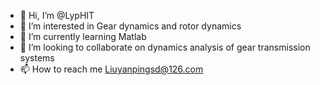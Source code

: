 - 👋 Hi, I’m @LypHIT
- 👀 I’m interested in Gear dynamics and rotor dynamics
- 🌱 I’m currently learning Matlab
- 💞️ I’m looking to collaborate on dynamics analysis of gear transmission systems
- 📫 How to reach me Liuyanpingsd@126.com

<!---
LypHIT/LypHIT is a ✨ special ✨ repository because its `README.md` (this file) appears on your GitHub profile.
You can click the Preview link to take a look at your changes.
--->
